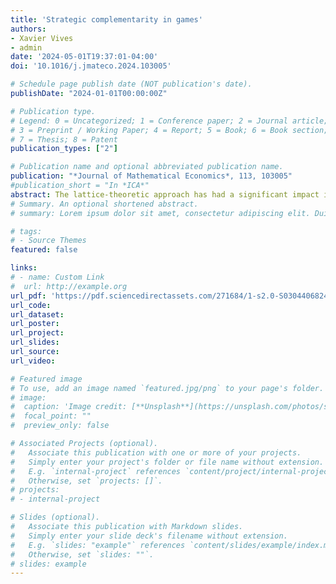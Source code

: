 ```yaml
---
title: 'Strategic complementarity in games'
authors:
- Xavier Vives
- admin
date: '2024-05-01T19:37:01-04:00'
doi: '10.1016/j.jmateco.2024.103005'

# Schedule page publish date (NOT publication's date).
publishDate: "2024-01-01T00:00:00Z"

# Publication type.
# Legend: 0 = Uncategorized; 1 = Conference paper; 2 = Journal article;
# 3 = Preprint / Working Paper; 4 = Report; 5 = Book; 6 = Book section;
# 7 = Thesis; 8 = Patent
publication_types: ["2"]

# Publication name and optional abbreviated publication name.
publication: "*Journal of Mathematical Economics*, 113, 103005"
#publication_short = "In *ICA*"
abstract: The lattice-theoretic approach has had a significant impact in all fields of economics, being progressively incorporated into the standard toolbox. This paper presents a selective survey with an emphasis on basic tools, some important results, and applications in industrial organization, dynamic games, games of incomplete information, and mechanism design. Frontier theoretical research employing lattice-theoretic methods continues to be developed in areas such as mean-field games and information design.
# Summary. An optional shortened abstract.
# summary: Lorem ipsum dolor sit amet, consectetur adipiscing elit. Duis posuere tellus ac convallis placerat. Proin tincidunt magna sed ex sollicitudin condimentum.

# tags:
# - Source Themes
featured: false

links:
# - name: Custom Link
#  url: http://example.org
url_pdf: 'https://pdf.sciencedirectassets.com/271684/1-s2.0-S0304406824X0004X/1-s2.0-S0304406824000673/main.pdf?X-Amz-Security-Token=IQoJb3JpZ2luX2VjEH8aCXVzLWVhc3QtMSJHMEUCIQCyP6sxEeNjkFpxasHxrLHu54LLygDtk8zVpQihlhJ7lQIgGOog84Lrvc7zK3IEYbfIDy9IDhsAqOC%2Fynp0JK39wBYqswUIGBAFGgwwNTkwMDM1NDY4NjUiDC8yXvtZqcrb4WS9FyqQBaH11xeURlu%2FBctbYPy72gQWOFBzOn3%2BKYcwMFzxrDII2gQ8Bf1cj699o1AOsXvLdMszV6gOiq0AOZHd9y32PPwC7h3DIpm1XTsbMz6XvKkGVhi1VRG8ZAjlIO850lCOhYzXA2W5SzDM1hAQt1eF%2FdlRfebrrMHncSBS1CXoJ0h%2FISaA2de4XMLqYMfb2vl%2FiudMsKtkNbldIFqWJBu5NgsAfcIs1hkexUdOpMi8fPCN1bJ5zmZjQ5Gj4mr2dyj2VZH6eaDYnPu%2BrPKa92f%2Faj152ONAHnbhyzFWfUsuwshOdH3k%2BX%2Fi%2BVCDOy8goZ%2FrzGTmuLgfnLqSDk2gmU9k0yRiQcRyrOx93SrZ3Woe3QTZcg4teOT6WmviSc8co89UgLheX98jZ6yv%2BYrP%2B%2FQlqEZGxrmMlGxM49n8kMXucSv6bQ4Ne6QEI%2FJBFZNZAOvlHk%2FbkP7GI2apofmf7XFAW0YopPbre5Qpa4XEe07oc80ynLCy9HYwGorvMNNwuPgDJ0f507GmYdpLLTJBrQNF3Aa%2FnRlzIhKURdu23K8h0MC8bu%2FVu8%2BGIgN3xduDatHT6vIm6qWfwLf2HJ6BVHGaxZ4y40u%2FPOJymOtyZhafhXKqwS%2Feye%2FlrpryZ2tkubGgIoVRPfCUBLtqsx%2FgnZusCGa%2Bv4CrnzX%2B%2FmqnGDF1twhRoREFf01TY3WWkM%2BZF8jjTxOPY%2BWEcQGRGLyetMmTvS%2FL5C6Zu8xEzbtoXtJ8mXj9uvkLcN2axdbQ7wltajbtNTejDH0CuEgtyCcCAxr8XYAPcfSkJpFdZ320kwTRRCIahVNXhgWqjYstqSlAnq99WCq9RQTLrTDWMSRlQVbdSMYxQYG7FWjgLUvcMaSRz3ToMJDXkbMGOrEBIuVT4IzcsvRPM%2BgsbwZijiqVHdpNKOztl8bsBTN%2B8S9g2EwKkNdHyFUumLp1q%2BtF%2BSNAURjuZtLDYLA8B3k%2BzucoTQvr%2FWCKwNzusxV6RCzTC558gERLgJeXQf%2Fc898%2BhFSTfrmNPrjMysMYpMlVLrzwAVq%2BEAcJ4rKs1g%2BzX9lldujgXwKGLg8Wlg3oyt%2FUoqsLkXhL6ZWRV25qf6SNrvzCf9I9%2BLXHTYPySUYhSlTW&X-Amz-Algorithm=AWS4-HMAC-SHA256&X-Amz-Date=20240608T152513Z&X-Amz-SignedHeaders=host&X-Amz-Expires=300&X-Amz-Credential=ASIAQ3PHCVTYQ3FDS5XA%2F20240608%2Fus-east-1%2Fs3%2Faws4_request&X-Amz-Signature=affce5bf728d8d67d8f4baac12e4e454ee149d372b3a3acfdbf0cb8623c990d1&hash=9bf6a3e003da305883c9cceb95df593e6fdd32a4d7f2dbf29aa277589cd109b6&host=68042c943591013ac2b2430a89b270f6af2c76d8dfd086a07176afe7c76c2c61&pii=S0304406824000673&tid=spdf-c0321df7-3bac-41b9-8946-6889b0e7cd53&sid=a334afba4d353842542b86a363229e939e4agxrqa&type=client&tsoh=d3d3LnNjaWVuY2VkaXJlY3QuY29t&ua=01115657525f03570054&rr=8909e4b04aa96f4d&cc=gr'
url_code: 
url_dataset: 
url_poster: 
url_project: 
url_slides: 
url_source: 
url_video: 

# Featured image
# To use, add an image named `featured.jpg/png` to your page's folder. 
# image:
#  caption: 'Image credit: [**Unsplash**](https://unsplash.com/photos/s9CC2SKySJM)'
#  focal_point: ""
#  preview_only: false

# Associated Projects (optional).
#   Associate this publication with one or more of your projects.
#   Simply enter your project's folder or file name without extension.
#   E.g. `internal-project` references `content/project/internal-project/index.md`.
#   Otherwise, set `projects: []`.
# projects:
# - internal-project

# Slides (optional).
#   Associate this publication with Markdown slides.
#   Simply enter your slide deck's filename without extension.
#   E.g. `slides: "example"` references `content/slides/example/index.md`.
#   Otherwise, set `slides: ""`.
# slides: example
---
```


